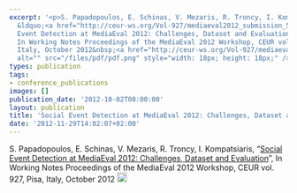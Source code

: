 ```yaml
---
excerpt: '<p>S. Papadopoulos, E. Schinas, V. Mezaris, R. Troncy, I. Kompatsiaris,
  &ldquo;<a href="http://ceur-ws.org/Vol-927/mediaeval2012_submission_5.pdf">Social
  Event Detection at MediaEval 2012: Challenges, Dataset and Evaluation</a>&rdquo;,
  In Working Notes Proceedings of the MediaEval 2012 Workshop, CEUR vol. 927, Pisa,
  Italy, October 2012&nbsp;<a href="http://ceur-ws.org/Vol-927/mediaeval2012_submission_5.pdf"><img
  alt="" src="/files/pdf/pdf.png" style="width: 18px; height: 18px;" /></a></p>'
types: publication
tags:
- conference_publications
images: []
publication_date: '2012-10-02T00:00:00'
layout: publication
title: 'Social Event Detection at MediaEval 2012: Challenges, Dataset and Evaluation'
date: '2012-11-29T14:02:07+02:00'
---
```

<p>S. Papadopoulos, E. Schinas, V. Mezaris, R. Troncy, I. Kompatsiaris, &ldquo;<a href="http://ceur-ws.org/Vol-927/mediaeval2012_submission_5.pdf">Social Event Detection at MediaEval 2012: Challenges, Dataset and Evaluation</a>&rdquo;, In Working Notes Proceedings of the MediaEval 2012 Workshop, CEUR vol. 927, Pisa, Italy, October 2012&nbsp;<a href="http://ceur-ws.org/Vol-927/mediaeval2012_submission_5.pdf"><img alt="" src="/files/pdf/pdf.png" style="width: 18px; height: 18px;" /></a></p>
